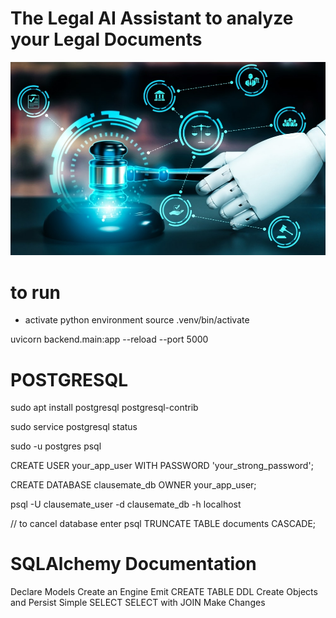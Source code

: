 # The Legal AI Assistant to analyze your Legal Documents
![architecture.png](frontend/public/LegalAI.jpg)

# to run

- activate python environment
source .venv/bin/activate

uvicorn backend.main:app --reload --port 5000

# POSTGRESQL
sudo apt install postgresql postgresql-contrib

sudo service postgresql status

sudo -u postgres psql

CREATE USER your_app_user WITH PASSWORD 'your_strong_password';

CREATE DATABASE clausemate_db OWNER your_app_user;

psql -U clausemate_user -d clausemate_db -h localhost

// to cancel database enter psql
TRUNCATE TABLE documents CASCADE;

# SQLAlchemy Documentation

Declare Models
Create an Engine
Emit CREATE TABLE DDL
Create Objects and Persist
Simple SELECT
SELECT with JOIN
Make Changes